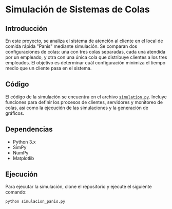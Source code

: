 # Simulación de Sistemas de Colas 

## Introducción

En este proyecto, se analiza el sistema de atención al cliente en el local de comida rápida "Panis" mediante simulación. Se comparan dos configuraciones de colas: una con tres colas separadas, cada una atendida por un empleado, y otra con una única cola que distribuye clientes a los tres empleados. El objetivo es determinar cuál configuración minimiza el tiempo medio que un cliente pasa en el sistema.

## Código

El código de la simulación se encuentra en el archivo [`simulation.py`](simulation.py). Incluye funciones para definir los procesos de clientes, servidores y monitoreo de colas, así como la ejecución de las simulaciones y la generación de gráficos.

## Dependencias

- Python 3.x
- SimPy
- NumPy
- Matplotlib

## Ejecución

Para ejecutar la simulación, clone el repositorio y ejecute el siguiente comando:
```bash
python simulacion_panis.py
